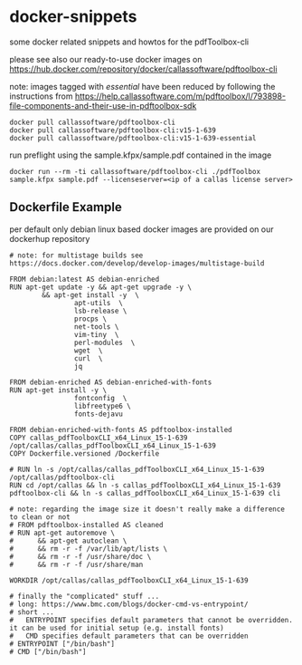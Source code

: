 # docker-snippets
some docker related snippets and howtos for the pdfToolbox-cli

please see also our ready-to-use docker images on https://hub.docker.com/repository/docker/callassoftware/pdftoolbox-cli

note: images tagged with _essential_ have been reduced by following the instructions from https://help.callassoftware.com/m/pdftoolbox/l/793898-file-components-and-their-use-in-pdftoolbox-sdk⁠
```
docker pull callassoftware/pdftoolbox-cli
docker pull callassoftware/pdftoolbox-cli:v15-1-639
docker pull callassoftware/pdftoolbox-cli:v15-1-639-essential
```
run preflight using the sample.kfpx/sample.pdf contained in the image
```
docker run --rm -ti callassoftware/pdftoolbox-cli ./pdfToolbox sample.kfpx sample.pdf --licenseserver=<ip of a callas license server>
```

## Dockerfile Example
per default only debian linux based docker images are provided on our dockerhup repository

```
# note: for multistage builds see https://docs.docker.com/develop/develop-images/multistage-build

FROM debian:latest AS debian-enriched
RUN apt-get update -y && apt-get upgrade -y \
        && apt-get install -y  \
                apt-utils  \
                lsb-release \
                procps \
                net-tools \
                vim-tiny  \
                perl-modules  \
                wget  \
                curl  \
                jq

FROM debian-enriched AS debian-enriched-with-fonts
RUN apt-get install -y \
                fontconfig  \
                libfreetype6 \
                fonts-dejavu

FROM debian-enriched-with-fonts AS pdftoolbox-installed
COPY callas_pdfToolboxCLI_x64_Linux_15-1-639 /opt/callas/callas_pdfToolboxCLI_x64_Linux_15-1-639
COPY Dockerfile.versioned /Dockerfile

# RUN ln -s /opt/callas/callas_pdfToolboxCLI_x64_Linux_15-1-639 /opt/callas/pdftoolbox-cli
RUN cd /opt/callas && ln -s callas_pdfToolboxCLI_x64_Linux_15-1-639 pdftoolbox-cli && ln -s callas_pdfToolboxCLI_x64_Linux_15-1-639 cli

# note: regarding the image size it doesn't really make a difference to clean or not
# FROM pdftoolbox-installed AS cleaned
# RUN apt-get autoremove \
#      && apt-get autoclean \
#      && rm -r -f /var/lib/apt/lists \
#      && rm -r -f /usr/share/doc \
#      && rm -r -f /usr/share/man

WORKDIR /opt/callas/callas_pdfToolboxCLI_x64_Linux_15-1-639

# finally the "complicated" stuff ...
# long: https://www.bmc.com/blogs/docker-cmd-vs-entrypoint/
# short ...
#   ENTRYPOINT specifies default parameters that cannot be overridden. it can be used for initial setup (e.g. install fonts)
#   CMD specifies default parameters that can be overridden
# ENTRYPOINT ["/bin/bash"]
# CMD ["/bin/bash"]
```
